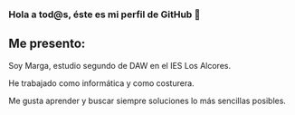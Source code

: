### Hola a tod@s, éste es mi perfil de GitHub 👋

## Me presento:

Soy Marga, estudio segundo de DAW en el IES Los Alcores. 

He trabajado como informática y como costurera.

Me gusta aprender y buscar siempre soluciones lo más sencillas posibles.

<!--
**marga090/marga090** is a ✨ _special_ ✨ repository because its `README.md` (this file) appears on your GitHub profile.

Here are some ideas to get you started:

- 🔭 I’m currently working on ...
- 🌱 I’m currently learning ...
- 👯 I’m looking to collaborate on ...
- 🤔 I’m looking for help with ...
- 💬 Ask me about ...
- 📫 How to reach me: ...
- 😄 Pronouns: ...
- ⚡ Fun fact: ...
-->
